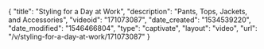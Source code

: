 {
    "title": "Styling for  a Day at Work",
    "description": "Pants, Tops, Jackets, and Accessories",
    "videoid": "171073087",
    "date_created": "1534539220",
    "date_modified": "1546466804",
    "type": "captivate",
    "layout": "video",
    "url": "\/v\/styling-for-a-day-at-work\/171073087"
}